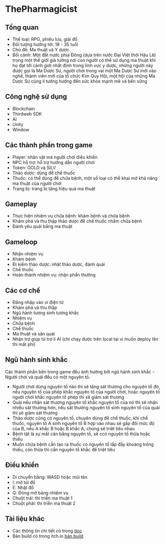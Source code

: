 # ThePharmagicist
## Tổng quan
- Thể loại: RPG, phiêu lưu, giải đố
- Đối tượng hướng tới: 18 - 35 tuổi
- Chủ đề: Ma thuật và Y dược
- Bối cảnh: Một đất nước phía Đông (dựa trên nước Đại Việt thời Hậu Lê) trong một thế giới giả tưởng nơi con người có thể sử dụng ma thuật khi họ đạt tới cảnh giới nhất định trong lĩnh vực y dược, những người này được gọi là Ma Dược Sư, người chơi trong vai một Ma Dược Sư mới vào nghề, thành viên mới của tổ chức Kim Quy Hội, một hội của những Ma Dược Sư cùng lí tưởng hướng đến sức khỏe mạnh mẽ và bền vững
## Công nghệ sử dụng
- Blockchain
- Thirdweb SDK
- AI
- Unity
- Window
## Các thành phần trong game
- Player: nhân vật mà người chơi điều khiển
- NPC hỗ trợ: hỗ trợ hướng dẫn người chơi
- Token: GOLD và SILV
- Thảo dược: dùng để chế thuốc
- Thuốc: có thể dùng để chữa bệnh, một số loại có thể khai mở khả năng ma thuật của người chơi
- Trang bị: trang bị tăng hiệu quả ma thuật
## Gameplay
- Thực hiện nhiệm vụ chữa bệnh: khám bệnh và chữa bệnh
- Khám phá và thu thập thảo dược để chế thuốc nhằm chữa bệnh
- Đánh yêu quái bằng ma thuật
## Gameloop
- Nhận nhiệm vụ
- Khám bệnh
- Đi kiếm thảo dược: nhặt thảo dược, đánh quái
- Chế thuốc
- Hoàn thành nhiệm vụ: nhận phần thưởng
## Các cơ chế
- Đăng nhập vào ví điện tử
- Khám phá và thu thập
- Ngũ hành tương sinh tương khắc
- Nhiệm vụ
- Chữa bệnh
- Chế thuốc
- Ma thuật và săn quái
- Nhận trợ giúp từ trợ lí AI (chỉ chạy được trên local tại vì muốn deploy lên thì mất phí)
## Ngũ hành sinh khắc
​Các thành phần bên trong game đều ảnh hưởng bởi ngũ hành sinh khắc
​- Người chơi và quái đều có một nguyên tố.
- Người chơi dùng nguyên tố nào thì sẽ tăng sát thương cho nguyên tố đó, nếu nguyên tố của phép khắc nguyên tố của người chơi, hoặc nguyên tố người chơi khắc nguyên tố phép thì sẽ giảm sát thương
- Quái nếu nhận sát thương nguyên tố khắc nguyên tố của nó thì sẽ nhận nhiều sát thương hơn, nếu sát thương nguyên tố sinh nguyên tố của quái thì sẽ giảm sát thương
- Thảo d​ược cũng có nguyên tố, chuyên dùng để chế thuốc, khi chế thuốc, nguyên tố A sinh nguyên tố B hợp vào nhau sẽ gấp đôi mức độ của B, nếu A khắc B hoặc B khắc A, chúng sẽ triệt tiêu nhau
- Bệnh tật là sự mất cân bằng nguyên tố, sẽ c​có nguyên tố thừa hoặc thiếu
- Muốn chữa bệnh cần tạo ra thuốc có nguyên tố lấp đầy khoảng trống thiếu, còn thừa thì cần nguyên t​ố khắc để triệt tiêu
## Điều khiển
- Di chuyển bằng: WASD hoặc mũi tên
- I: mở túi đồ
- E: Nhặt đồ
- Q: Đóng mở bảng nhiệm vụ
- Chuột trái: thi triển ma thuật 1
- Chuột phải: thi triển ma thuật 2
## Tài liệu khác
- Các thông tin chi tiết có trong [doc](https://docs.google.com/document/d/11EIhdDiMrwigTtTtjQsEXdoaWoKkaqVR/edit)
- Bản build có trong itch.io [bản build](https://dmhoang.itch.io/thepharmagicist)
